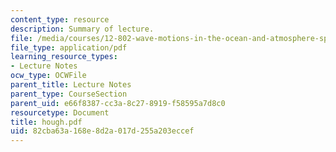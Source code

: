 ```yaml
---
content_type: resource
description: Summary of lecture.
file: /media/courses/12-802-wave-motions-in-the-ocean-and-atmosphere-spring-2004/82cba63a168e8d2a017d255a203eccef_hough.pdf
file_type: application/pdf
learning_resource_types:
- Lecture Notes
ocw_type: OCWFile
parent_title: Lecture Notes
parent_type: CourseSection
parent_uid: e66f8387-cc3a-8c27-8919-f58595a7d8c0
resourcetype: Document
title: hough.pdf
uid: 82cba63a-168e-8d2a-017d-255a203eccef
---
```

